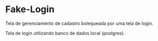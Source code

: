 # Fake-Login

Tela de gerenciamento de cadastro bolequeada por uma tela de login.

Tela de login utilizando banco de dados local (postgres).
